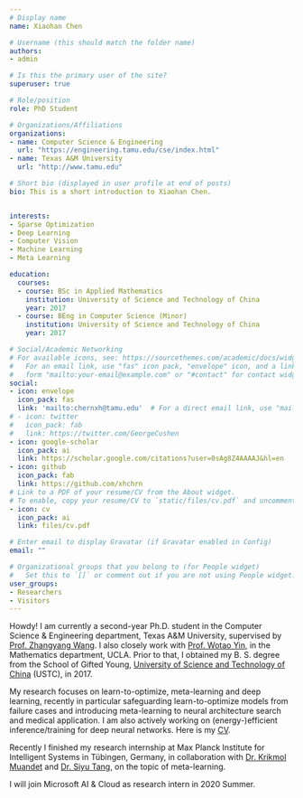 ```yaml
---
# Display name
name: Xiaohan Chen

# Username (this should match the folder name)
authors:
- admin

# Is this the primary user of the site?
superuser: true

# Role/position
role: PhD Student

# Organizations/Affiliations
organizations:
- name: Computer Science & Engineering
  url: "https://engineering.tamu.edu/cse/index.html"
- name: Texas A&M University
  url: "http://www.tamu.edu"

# Short bio (displayed in user profile at end of posts)
bio: This is a short introduction to Xiaohan Chen.


interests:
- Sparse Optimization
- Deep Learning
- Computer Vision
- Machine Learning
- Meta Learning

education:
  courses:
  - course: BSc in Applied Mathematics
    institution: University of Science and Technology of China
    year: 2017
  - course: BEng in Computer Science (Minor)
    institution: University of Science and Technology of China
    year: 2017

# Social/Academic Networking
# For available icons, see: https://sourcethemes.com/academic/docs/widgets/#icons
#   For an email link, use "fas" icon pack, "envelope" icon, and a link in the
#   form "mailto:your-email@example.com" or "#contact" for contact widget.
social:
- icon: envelope
  icon_pack: fas
  link: 'mailto:chernxh@tamu.edu'  # For a direct email link, use "mailto:test@example.org".
# - icon: twitter
#   icon_pack: fab
#   link: https://twitter.com/GeorgeCushen
- icon: google-scholar
  icon_pack: ai
  link: https://scholar.google.com/citations?user=0sAg8Z4AAAAJ&hl=en
- icon: github
  icon_pack: fab
  link: https://github.com/xhchrn
# Link to a PDF of your resume/CV from the About widget.
# To enable, copy your resume/CV to `static/files/cv.pdf` and uncomment the lines below.
- icon: cv
  icon_pack: ai
  link: files/cv.pdf

# Enter email to display Gravatar (if Gravatar enabled in Config)
email: ""

# Organizational groups that you belong to (for People widget)
#   Set this to `[]` or comment out if you are not using People widget.
user_groups:
- Researchers
- Visitors
---
```


Howdy! I am currently a second-year Ph.D. student in the Computer Science &
Engineering department, Texas A&M University, supervised by [Prof. Zhangyang
Wang](http://www.atlaswang.com). I also closely work with
[Prof. Wotao Yin](http://www.math.ucla.edu/~wotaoyin/), in the Mathematics
department, UCLA. Prior to that, I obtained my B. S. degree from the School
of Gifted Young, [University of Science and Technology of China](https://en.ustc.edu.cn)
(USTC), in 2017.

My research focuses on learn-to-optimize, meta-learning and deep learning,
recently in particular safeguarding learn-to-optimize models from failure cases
and introducing meta-learning to neural architecture search and medical application.
I am also actively working on (energy-)efficient inference/training for deep neural
networks. Here is my [CV](files/cv.pdf).

Recently I finished my research internship at Max Planck Institute for
Intelligent Systems in Tübingen, Germany, in collaboration with
[Dr. Krikmol Muandet](http://krikamol.org/) and
[Dr. Siyu Tang](https://ps.is.tuebingen.mpg.de/person/stang), on the topic of
meta-learning.

I will join Microsoft AI & Cloud as research intern in 2020 Summer.
